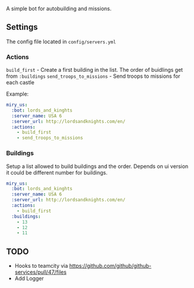 A simple bot for autobuilding and missions.

## Settings

The config file located in `config/servers.yml`

### Actions

`build_first` - Create a first building in the list. The order of buidlings get from `:buildings`
`send_troops_to_missions` - Send troops to missions for each castle

Example:

```yaml
miry_us:
  :bot: lords_and_kinghts
  :server_name: USA 6
  :server_url: http://lordsandknights.com/en/
  :actions:
    - build_first
    - send_troops_to_missions
```

### Buildings

Setup a list allowed to build buildings and the order. Depends on ui version it could be different number for buildings.

```yaml
miry_us:
  :bot: lords_and_kinghts
  :server_name: USA 6
  :server_url: http://lordsandknights.com/en/
  :actions:
    - build_first
  :buildings:
    - 13
    - 12
    - 11
```

## TODO

- Hooks to teamcity via https://github.com/github/github-services/pull/47/files
- Add Logger



